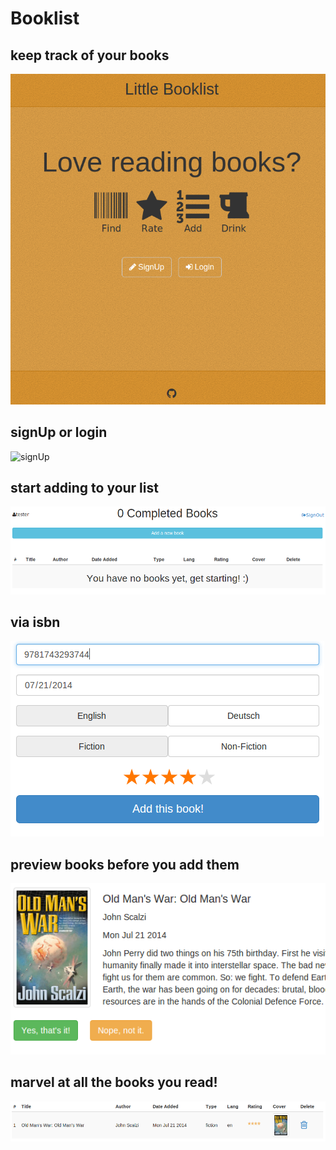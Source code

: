
Booklist
==

keep track of your books
--
![home_screen](public/img/01_home.png?raw=true "home screen")


signUp or login
--
![signUp](public/img/02signUp.png?raw=true "sign up")

start adding to your list
--
![emptyList](public/img/03_emptyList.png?raw=true "empty list")

via isbn
--
![form](public/img/04_form.png?raw=true "form")

preview books before you add them
--
![bookPreview](public/img/05_bookPreview.png?raw=true "book preview")

marvel at all the books you read!
--
![bookInList](public/img/06_bookInList.png?raw=true "book in list")

